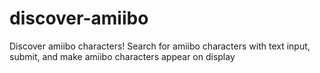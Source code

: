 # discover-amiibo
Discover amiibo characters! Search for amiibo characters with text input, submit, and make amiibo characters appear on display
